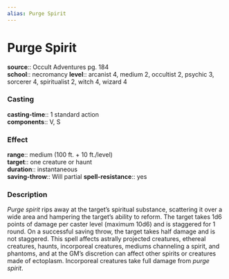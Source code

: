 ```yaml
---
alias: Purge Spirit
---
```


# Purge Spirit 

**source**:: Occult Adventures pg. 184  
**school**:: necromancy
**level**:: arcanist 4, medium 2, occultist 2, psychic 3, sorcerer 4, spiritualist 2, witch 4, wizard 4

### Casting 

**casting-time**:: 1 standard action  
**components**:: V, S

### Effect 

**range**:: medium (100 ft. + 10 ft./level)  
**target**:: one creature or haunt  
**duration**:: instantaneous  
**saving-throw**:: Will partial
**spell-resistance**:: yes

### Description 

*Purge spirit* rips away at the target’s spiritual substance, scattering it over a wide area and hampering the target’s ability to reform. The target takes 1d6 points of damage per caster level (maximum 10d6) and is staggered for 1 round. On a successful saving throw, the target takes half damage and is not staggered. This spell affects astrally projected creatures, ethereal creatures, haunts, incorporeal creatures, mediums channeling a spirit, and phantoms, and at the GM’s discretion can affect other spirits or creatures made of ectoplasm. Incorporeal creatures take full damage from *purge spirit*.
